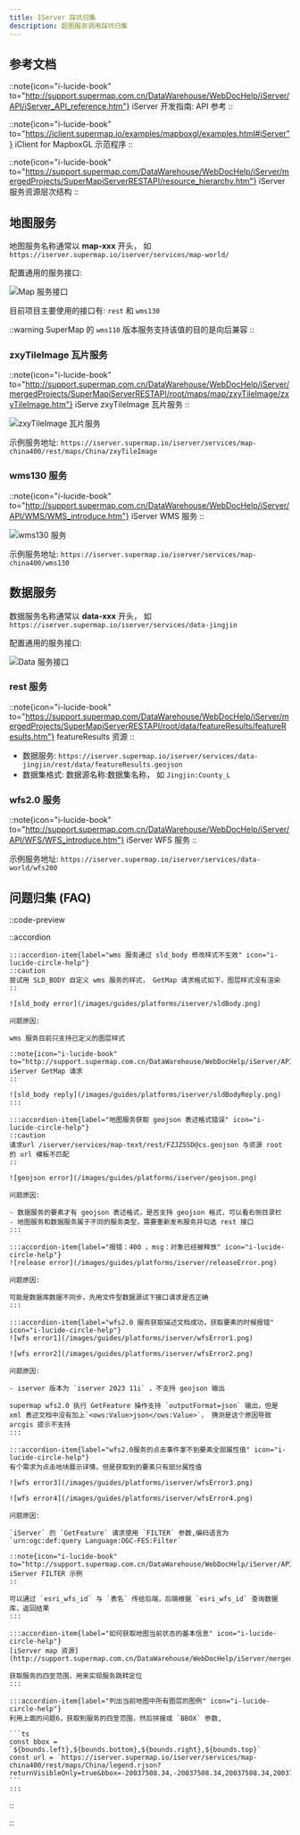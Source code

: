 ```yaml
---
title: IServer 踩坑归集
description: 超图服务调用踩坑归集
---
```


## 参考文档

::note{icon="i-lucide-book" to="http://support.supermap.com.cn/DataWarehouse/WebDocHelp/iServer/API/iServer_API_reference.htm"}
iServer 开发指南: API 参考
::

::note{icon="i-lucide-book" to="https://iclient.supermap.io/examples/mapboxgl/examples.html#iServer"}
iClient for MapboxGL 示范程序
::

::note{icon="i-lucide-book" to="https://support.supermap.com/DataWarehouse/WebDocHelp/iServer/mergedProjects/SuperMapiServerRESTAPI/resource_hierarchy.htm"}
iServer 服务资源层次结构
::

## 地图服务

地图服务名称通常以 **map-xxx** 开头， 如 `https://iserver.supermap.io/iserver/services/map-world/`

配置通用的服务接口:

![Map 服务接口](/images/guides/platforms/iserver/mapInterface.png)

目前项目主要使用的接口有: `rest` 和 `wms130`

::warning
SuperMap 的 `wms110` 版本服务支持该值的目的是向后兼容
::

### zxyTileImage 瓦片服务

::note{icon="i-lucide-book" to="http://support.supermap.com.cn/DataWarehouse/WebDocHelp/iServer/mergedProjects/SuperMapiServerRESTAPI/root/maps/map/zxyTileImage/zxyTileImage.htm"}
iServe zxyTileImage 瓦片服务
::

![zxyTileImage 瓦片服务](/images/guides/platforms/iserver/zxyTileImage.png)

示例服务地址: `https://iserver.supermap.io/iserver/services/map-china400/rest/maps/China/zxyTileImage`

### wms130 服务

::note{icon="i-lucide-book" to="http://support.supermap.com.cn/DataWarehouse/WebDocHelp/iServer/API/WMS/WMS_introduce.htm"}
iServer WMS 服务
::

![wms130 服务](/images/guides/platforms/iserver/wms130.png)

示例服务地址: `https://iserver.supermap.io/iserver/services/map-china400/wms130`

## 数据服务

数据服务名称通常以 **data-xxx** 开头， 如 `https://iserver.supermap.io/iserver/services/data-jingjin`

配置通用的服务接口:

![Data 服务接口](/images/guides/platforms/iserver/dataInterface.png)

### rest 服务

::note{icon="i-lucide-book" to="https://support.supermap.com/DataWarehouse/WebDocHelp/iServer/mergedProjects/SuperMapiServerRESTAPI/root/data/featureResults/featureResults.htm"}
featureResults 资源
::

- 数据服务: `https://iserver.supermap.io/iserver/services/data-jingjin/rest/data/featureResults.geojson`
- 数据集格式: 数据源名称:数据集名称， 如 `Jingjin:County_L`

### wfs2.0 服务

::note{icon="i-lucide-book" to="http://support.supermap.com.cn/DataWarehouse/WebDocHelp/iServer/API/WFS/WFS_introduce.htm"}
iServer WFS 服务
::

示例服务地址: `https://iserver.supermap.io/iserver/services/data-world/wfs200`

## 问题归集 (FAQ)

::code-preview

::accordion

    :::accordion-item{label="wms 服务通过 sld_body 修改样式不生效" icon="i-lucide-circle-help"}
    ::caution
    尝试用 SLD_BODY 自定义 wms 服务的样式， GetMap 请求格式如下，图层样式没有渲染
    ::

    ![sld_body error](/images/guides/platforms/iserver/sldBody.png)

    问题原因:

    wms 服务目前只支持已定义的图层样式

    ::note{icon="i-lucide-book" to="http://support.supermap.com.cn/DataWarehouse/WebDocHelp/iServer/API/WMS/WMS130/GetMap/GetMap_request.htm"}
    iServer GetMap 请求
    ::

    ![sld_body reply](/images/guides/platforms/iserver/sldBodyReply.png)
    :::

    :::accordion-item{label="地图服务获取 geojson 表述格式错误" icon="i-lucide-circle-help"}
    ::caution
    请求url /iserver/services/map-text/rest/FZJZSSD@cs.geojson 与资源 root 的 url 模板不匹配
    ::

    ![geojson error](/images/guides/platforms/iserver/geojson.png)

    问题原因:

    - 数据服务的要素才有 geojson 表述格式，是否支持 geojson 格式，可以看右侧目录栏
    - 地图服务和数据服务属于不同的服务类型，需要重新发布服务并勾选 rest 接口
    :::

    :::accordion-item{label="报错：400 ，msg：对象已经被释放" icon="i-lucide-circle-help"}
    ![release error](/images/guides/platforms/iserver/releaseError.png)

    问题原因:

    可能是数据库数据不同步，先用文件型数据源试下接口请求是否正确
    :::

    :::accordion-item{label="wfs2.0 服务获取描述文档成功，获取要素的时候报错" icon="i-lucide-circle-help"}
    ![wfs error1](/images/guides/platforms/iserver/wfsError1.png)

    ![wfs error2](/images/guides/platforms/iserver/wfsError2.png)

    问题原因:

    - iserver 版本为 `iserver 2023 11i` ，不支持 geojson 输出

    supermap wfs2.0 执行 GetFeature 操作支持 `outputFormat=json` 输出，但是 xml 表述文档中没有加上`<ows:Value>json</ows:Value>`， 猜测是这个原因导致 arcgis 提示不支持
    :::

    :::accordion-item{label="wfs2.0服务的点击事件拿不到要素全部属性值" icon="i-lucide-circle-help"}
    有个需求为点击地块展示详情，但是获取到的要素只有部分属性值

    ![wfs error3](/images/guides/platforms/iserver/wfsError3.png)

    ![wfs error4](/images/guides/platforms/iserver/wfsError4.png)

    问题原因:

    `iServer` 的 `GetFeature` 请求使用 `FILTER` 参数,编码语言为 `urn:ogc:def:query Language:OGC-FES:Filter`

    ::note{icon="i-lucide-book" to="http://support.supermap.com.cn/DataWarehouse/WebDocHelp/iServer/API/WFS/WFS200/GetFeature/FILTER.htm"}
    iServer FILTER 示例
    ::

    可以通过 `esri_wfs_id` 与 `表名` 传给后端，后端根据 `esri_wfs_id` 查询数据库，返回结果
    :::

    :::accordion-item{label="如何获取地图当前状态的基本信息" icon="i-lucide-circle-help"}
    [iServer map 资源](http://support.supermap.com.cn/DataWarehouse/WebDocHelp/iServer/mergedProjects/SuperMapiServerRESTAPI/root/maps/map/map.htm)

    获取服务的四至范围，用来实现服务跳转定位
    :::

    :::accordion-item{label="列出当前地图中所有图层的图例" icon="i-lucide-circle-help"}
    利用上面的问题6，获取到服务的四至范围，然后拼接成 `BBOX` 参数,

    ```ts
    const bbox = `${bounds.left},${bounds.bottom},${bounds.right},${bounds.top}`
    const url = `https://iserver.supermap.io/iserver/services/map-china400/rest/maps/China/legend.rjson?returnVisibleOnly=true&bbox=-20037508.34,-20037508.34,20037508.34,20037508.34`
    ```
    :::

::

::
